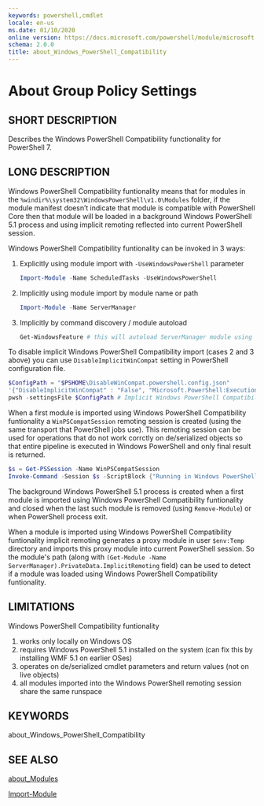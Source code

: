 ```yaml
---
keywords: powershell,cmdlet
locale: en-us
ms.date: 01/10/2020
online version: https://docs.microsoft.com/powershell/module/microsoft.powershell.core/about/about_windows_powershell_compatibility?view=powershell-7&WT.mc_id=ps-gethelp
schema: 2.0.0
title: about_Windows_PowerShell_Compatibility
---
```

# About Group Policy Settings

## SHORT DESCRIPTION

Describes the Windows PowerShell Compatibility functionality for PowerShell 7.

## LONG DESCRIPTION

Windows PowerShell Compatibility funtionality means that for modules in
the `%windir%\system32\WindowsPowerShell\v1.0\Modules` folder,
if the module manifest doesn’t indicate that module is compatible with
PowerShell Core then that module will be loaded in a background
Windows PowerShell 5.1 process and using implicit remoting reflected
into current PowerShell session.

Windows PowerShell Compatibility funtionality can be invoked in 3 ways:

1. Explicitly using module import with `-UseWindowsPowerShell` parameter

   ```powershell
   Import-Module -Name ScheduledTasks -UseWindowsPowerShell
   ```

1. Implicitly using module import by module name or path

   ```powershell
   Import-Module -Name ServerManager
   ```

1. Implicitly by command discovery / module autoload

   ```powershell
   Get-WindowsFeature # this will autoload ServerManager module using Windows PowerShell Compatibility
   ```

To disable implicit Windows PowerShell Compatibility import (cases 2 and 3 above)
you can use `DisableImplicitWinCompat` setting in PowerShell configuration file.

```powershell
$ConfigPath = "$PSHOME\DisableWinCompat.powershell.config.json"
'{"DisableImplicitWinCompat" : "False", "Microsoft.PowerShell:ExecutionPolicy": "RemoteSigned"}' | Out-File -Force $ConfigPath
pwsh -settingsFile $ConfigPath # Implicit Windows PowerShell Compatibility funtionality is Disabled in this PowerShell
```

When a first module is imported using Windows PowerShell Compatibility funtionality
a `WinPSCompatSession` remoting session is created (using the same transport that
PowerShell jobs use). This remoting session can be used for operations that
do not work corrctly on de/serialized objects so that entire pipeline is executed
in Windows PowerShell and only final result is returned.

```powershell
$s = Get-PSSession -Name WinPSCompatSession
Invoke-Command -Session $s -ScriptBlock {"Running in Windows PowerShell version $($PSVersionTable.PSVersion)";<#Get-WinPSLiveObject | Set-WinPSLiveObject#>}
```

The background Windows PowerShell 5.1 process is created when a first module
is imported using Windows PowerShell Compatibility funtionality and closed
when the last such module is removed (using `Remove-Module`) or when
PowerShell process exit.

When a module is imported using Windows PowerShell Compatibility funtionality
implicit remoting generates a proxy module in user `$env:Temp` directory
and imports this proxy module into current PowerShell session.
So the module's path (along with `(Get-Module -Name ServerManager).PrivateData.ImplicitRemoting`
field) can be used to detect if a module was loaded using Windows PowerShell
Compatibility funtionality.

## LIMITATIONS

Windows PowerShell Compatibility funtionality

1. works only locally on Windows OS
1. requires Windows PowerShell 5.1 installed on the system
   (can fix this by installing WMF 5.1 on earlier OSes)
1. operates on de/serialized cmdlet parameters and return values (not on live objects)
1. all modules imported into the Windows PowerShell remoting session share the same runspace

## KEYWORDS

about_Windows_PowerShell_Compatibility

## SEE ALSO

[about_Modules](about_Modules.md)

[Import-Module](../Import-Module.md)
